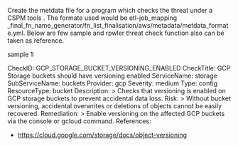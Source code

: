 Create the metdata file for a program which checks the threat under a CSPM tools . The formate used would be etl-job_mapping _final_fn_name_generator/fn_list_finalisation/aws/metadata/metdata_formate.yml. Below are few sample and rpwler threat check function also can be taken as reference.

sample 1:

CheckID: GCP_STORAGE_BUCKET_VERSIONING_ENABLED
CheckTitle: GCP Storage buckets should have versioning enabled
ServiceName: storage
SubServiceName: buckets
Provider: gcp
Severity: medium
Type: config
ResourceType: bucket
Description: >
  Checks that versioning is enabled on GCP storage buckets to prevent 
  accidental data loss.
Risk: >
  Without bucket versioning, accidental overwrites or deletions of objects 
  cannot be easily recovered.
Remediation: >
  Enable versioning on the affected GCP buckets via the console or gcloud command.
References:
  - https://cloud.google.com/storage/docs/object-versioning
